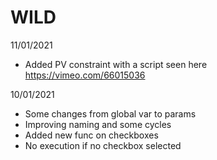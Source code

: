 # WILD


11/01/2021
- Added PV constraint with a script seen here https://vimeo.com/66015036


10/01/2021
- Some changes from global var to params
- Improving naming and some cycles
- Added new func on checkboxes
- No execution if no checkbox selected